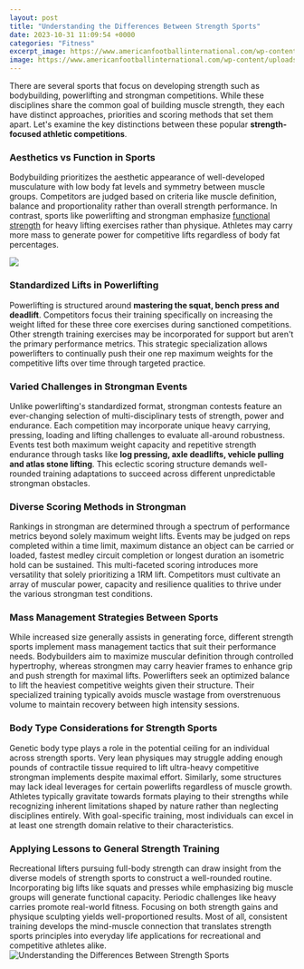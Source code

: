 ```yaml
---
layout: post
title: "Understanding the Differences Between Strength Sports"
date: 2023-10-31 11:09:54 +0000
categories: "Fitness"
excerpt_image: https://www.americanfootballinternational.com/wp-content/uploads/2017/12/AFI-Strength-vs-power-figure-photo.png
image: https://www.americanfootballinternational.com/wp-content/uploads/2017/12/AFI-Strength-vs-power-figure-photo.png
---
```


There are several sports that focus on developing strength such as bodybuilding, powerlifting and strongman competitions. While these disciplines share the common goal of building muscle strength, they each have distinct approaches, priorities and scoring methods that set them apart. Let's examine the key distinctions between these popular **strength-focused athletic competitions**.
### Aesthetics vs Function in Sports
Bodybuilding prioritizes the aesthetic appearance of well-developed musculature with low body fat levels and symmetry between muscle groups. Competitors are judged based on criteria like muscle definition, balance and proportionality rather than overall strength performance. In contrast, sports like powerlifting and strongman emphasize [functional strength](https://store.fi.io.vn/funny-chihuahuas-halloween-costume-witch-chihuahua-dog-lover-312-chihuahua-dog) for heavy lifting exercises rather than physique. Athletes may carry more mass to generate power for competitive lifts regardless of body fat percentages.

![](https://i0.wp.com/www.onlinefitnesscoach.com/wp-content/uploads/2018/05/MUSCLE-STRENGTH-VS.-MUSCLE-ENDURANCE-FB.png?resize=1080%2C1080&amp;ssl=1)
### Standardized Lifts in Powerlifting  
Powerlifting is structured around **mastering the squat, bench press and deadlift**. Competitors focus their training specifically on increasing the weight lifted for these three core exercises during sanctioned competitions. Other strength training exercises may be incorporated for support but aren't the primary performance metrics. This strategic specialization allows powerlifters to continually push their one rep maximum weights for the competitive lifts over time through targeted practice.
### Varied Challenges in Strongman Events
Unlike powerlifting's standardized format, strongman contests feature an ever-changing selection of multi-disciplinary tests of strength, power and endurance. Each competition may incorporate unique heavy carrying, pressing, loading and lifting challenges to evaluate all-around robustness. Events test both maximum weight capacity and repetitive strength endurance through tasks like **log pressing, axle deadlifts, vehicle pulling and atlas stone lifting**. This eclectic scoring structure demands well-rounded training adaptations to succeed across different unpredictable strongman obstacles.  
### Diverse Scoring Methods in Strongman
Rankings in strongman are determined through a spectrum of performance metrics beyond solely maximum weight lifts. Events may be judged on reps completed within a time limit, maximum distance an object can be carried or loaded, fastest medley circuit completion or longest duration an isometric hold can be sustained. This multi-faceted scoring introduces more versatility that solely prioritizing a 1RM lift. Competitors must cultivate an array of muscular power, capacity and resilience qualities to thrive under the various strongman test conditions.
### Mass Management Strategies Between Sports  
While increased size generally assists in generating force, different strength sports implement mass management tactics that suit their performance needs. Bodybuilders aim to maximize muscular definition through controlled hypertrophy, whereas strongmen may carry heavier frames to enhance grip and push strength for maximal lifts. Powerlifters seek an optimized balance to lift the heaviest competitive weights given their structure. Their specialized training typically avoids muscle wastage from overstrenuous volume to maintain recovery between high intensity sessions.
### Body Type Considerations for Strength Sports  
Genetic body type plays a role in the potential ceiling for an individual across strength sports. Very lean physiques may struggle adding enough pounds of contractile tissue required to lift ultra-heavy competitive strongman implements despite maximal effort. Similarly, some structures may lack ideal leverages for certain powerlifts regardless of muscle growth. Athletes typically gravitate towards formats playing to their strengths while recognizing inherent limitations shaped by nature rather than neglecting disciplines entirely. With goal-specific training, most individuals can excel in at least one strength domain relative to their characteristics.
### Applying Lessons to General Strength Training  
Recreational lifters pursuing full-body strength can draw insight from the diverse models of strength sports to construct a well-rounded routine. Incorporating big lifts like squats and presses while emphasizing big muscle groups will generate functional capacity. Periodic challenges like heavy carries promote real-world fitness. Focusing on both strength gains and physique sculpting yields well-proportioned results. Most of all, consistent training develops the mind-muscle connection that translates strength sports principles into everyday life applications for recreational and competitive athletes alike.
![Understanding the Differences Between Strength Sports](https://www.americanfootballinternational.com/wp-content/uploads/2017/12/AFI-Strength-vs-power-figure-photo.png)